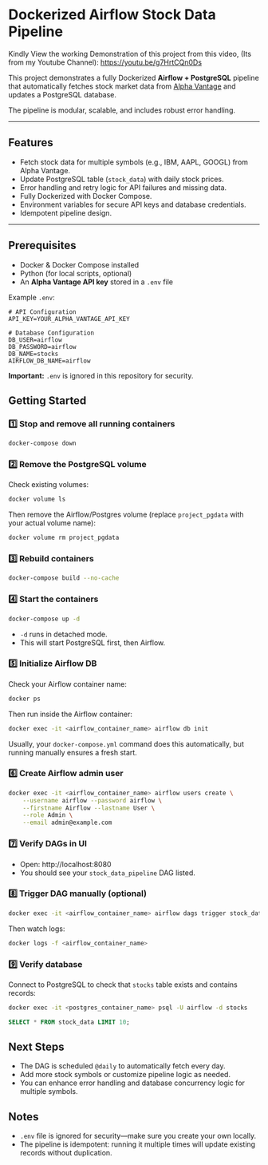 # Dockerized Airflow Stock Data Pipeline

Kindly View the working Demonstration of this project from this video, (Its from my Youtube Channel): https://youtu.be/g7HrtCQn0Ds


This project demonstrates a fully Dockerized **Airflow + PostgreSQL** pipeline that automatically fetches stock market data from [Alpha Vantage](https://www.alphavantage.co/) and updates a PostgreSQL database.  

The pipeline is modular, scalable, and includes robust error handling.

---

## Features

- Fetch stock data for multiple symbols (e.g., IBM, AAPL, GOOGL) from Alpha Vantage.
- Update PostgreSQL table (`stock_data`) with daily stock prices.
- Error handling and retry logic for API failures and missing data.
- Fully Dockerized with Docker Compose.
- Environment variables for secure API keys and database credentials.
- Idempotent pipeline design.

---

## Prerequisites

- Docker & Docker Compose installed
- Python (for local scripts, optional)
- An **Alpha Vantage API key** stored in a `.env` file

Example `.env`:

```env
# API Configuration
API_KEY=YOUR_ALPHA_VANTAGE_API_KEY

# Database Configuration
DB_USER=airflow
DB_PASSWORD=airflow
DB_NAME=stocks
AIRFLOW_DB_NAME=airflow
```

**Important:** `.env` is ignored in this repository for security.

## Getting Started

### 1️⃣ Stop and remove all running containers

```bash
docker-compose down
```

### 2️⃣ Remove the PostgreSQL volume
Check existing volumes:

```bash
docker volume ls
```

Then remove the Airflow/Postgres volume (replace `project_pgdata` with your actual volume name):

```bash
docker volume rm project_pgdata
```

### 3️⃣ Rebuild containers

```bash
docker-compose build --no-cache
```

### 4️⃣ Start the containers

```bash
docker-compose up -d
```

* `-d` runs in detached mode.
* This will start PostgreSQL first, then Airflow.

### 5️⃣ Initialize Airflow DB
Check your Airflow container name:

```bash
docker ps
```

Then run inside the Airflow container:

```bash
docker exec -it <airflow_container_name> airflow db init
```

Usually, your `docker-compose.yml` command does this automatically, but running manually ensures a fresh start.

### 6️⃣ Create Airflow admin user

```bash
docker exec -it <airflow_container_name> airflow users create \
    --username airflow --password airflow \
    --firstname Airflow --lastname User \
    --role Admin \
    --email admin@example.com
```

### 7️⃣ Verify DAGs in UI
* Open: http://localhost:8080
* You should see your `stock_data_pipeline` DAG listed.

### 8️⃣ Trigger DAG manually (optional)

```bash
docker exec -it <airflow_container_name> airflow dags trigger stock_data_pipeline
```

Then watch logs:

```bash
docker logs -f <airflow_container_name>
```

### 9️⃣ Verify database
Connect to PostgreSQL to check that `stocks` table exists and contains records:

```bash
docker exec -it <postgres_container_name> psql -U airflow -d stocks
```

```sql
SELECT * FROM stock_data LIMIT 10;
```

## Next Steps

* The DAG is scheduled `@daily` to automatically fetch every day.
* Add more stock symbols or customize pipeline logic as needed.
* You can enhance error handling and database concurrency logic for multiple symbols.

## Notes

* `.env` file is ignored for security—make sure you create your own locally.
* The pipeline is idempotent: running it multiple times will update existing records without duplication.


